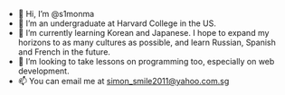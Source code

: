 - 👋 Hi, I’m @s1monma
- 👀 I’m an undergraduate at Harvard College in the US.
- 🌱 I’m currently learning Korean and Japanese. I hope to expand my horizons to as many cultures as possible, and learn Russian, Spanish and French in the future.
- 💞️ I’m looking to take lessons on programming too, especially on web development.
- 📫 You can email me at simon_smile2011@yahoo.com.sg

<!---
s1monma/s1monma is a ✨ special ✨ repository because its `README.md` (this file) appears on your GitHub profile.
You can click the Preview link to take a look at your changes.
--->
